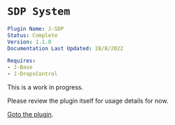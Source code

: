 # `SDP System`
```yaml
Plugin Name: J-SDP
Status: Complete
Version: 1.1.0
Documentation Last Updated: 28/8/2022

Requires:
- J-Base
- J-DropsControl
```

This is a work in progress.

Please review the plugin itself for usage details for now.

[Goto the plugin](/chef-adventure/js/plugins/j/J-SDP.js).